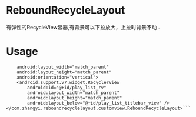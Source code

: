 # ReboundRecycleLayout
有弹性的RecycleView容器,有背景可以下拉放大，上拉时背景不动 .
# Usage
  
```<com.zhangyi.reboundrecyclelayout.customview.ReboundRecycleLayout xmlns:android="http://schemas.android.com/apk/res/android"
    android:layout_width="match_parent"
    android:layout_height="match_parent"
    android:orientation="vertical">  
    <android.support.v7.widget.RecyclerView
        android:id="@+id/play_list_rv"
        android:layout_width="match_parent"
        android:layout_height="match_parent"
        android:layout_below="@+id/play_list_titlebar_view" />  
</com.zhangyi.reboundrecyclelayout.customview.ReboundRecycleLayout>```



